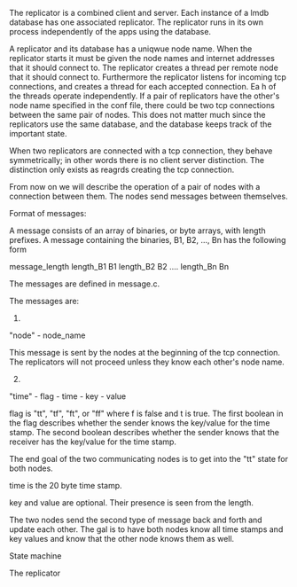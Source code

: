 The replicator is a combined client and server. Each instance of a lmdb database has one associated replicator.
The replicator runs in its own process independently of the apps using the database.

A replicator and its database has a uniqwue node name. When the replicator starts it must be given
the node names and internet addresses that it should connect to. The replicator creates a thread per
remote node that it should connect to. Furthermore the replicator listens for incoming tcp
connections, and creates a thread for each accepted connection. Ea h of the threads operate
independently. If a pair of replicators have the other's node name specified in the conf file, there
could be two tcp connections between the same pair of nodes. This does not matter much since the
replicators use the same database, and the database keeps track of the important state.

When two replicators are connected with a tcp connection, they behave symmetrically; in other words there is no
client server distinction. The distinction only exists as reagrds creating the tcp connection.

From now on we will describe the operation of a pair of nodes with a connection between them. The
nodes send messages between themselves.

Format of messages:

A message consists of an array of binaries, or byte arrays, with length prefixes. A message containing
the binaries, B1, B2, ..., Bn has the following form

message_length length_B1 B1 length_B2 B2 .... length_Bn Bn

The messages are defined in message.c.


The messages are:

1.
"node" - node_name

This message is sent by the nodes at the beginning of the tcp connection. The replicators will not
proceed unless they know each other's node name.

2.

"time" - flag - time - key - value

flag is "tt", "tf", "ft", or "ff" where f is false and t is true.
The first boolean in the flag describes whether the sender knows the key/value for the time stamp.
The second boolean describes whether the sender knows that the receiver has the key/value for the time stamp.

The end goal of the two communicating nodes is to get into the "tt" state for both nodes.

time is the 20 byte time stamp.

key and value are optional. Their presence is seen from the length.

The two nodes send the second type of message back and forth and update each other. The gal is to have both nodes know all time stamps and key values and know that the other node knows them as well.


State machine

The replicator 



